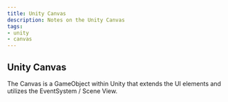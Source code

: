 ```yaml
---
title: Unity Canvas
description: Notes on the Unity Canvas
tags:
- unity
- canvas
---
```


## Unity Canvas

The Canvas is a GameObject within Unity that extends the UI elements and utilizes the EventSystem / Scene View.
